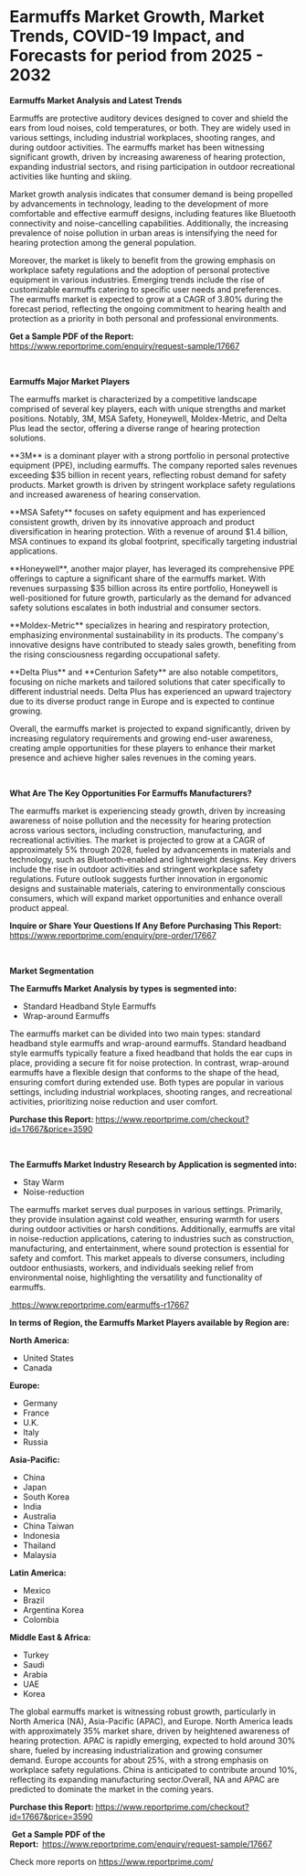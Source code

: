 <p><h1>Earmuffs Market Growth, Market Trends, COVID-19 Impact, and Forecasts for period from 2025 - 2032</h1></p><p><strong>Earmuffs Market Analysis and Latest Trends</strong></p>
<p><p>Earmuffs are protective auditory devices designed to cover and shield the ears from loud noises, cold temperatures, or both. They are widely used in various settings, including industrial workplaces, shooting ranges, and during outdoor activities. The earmuffs market has been witnessing significant growth, driven by increasing awareness of hearing protection, expanding industrial sectors, and rising participation in outdoor recreational activities like hunting and skiing. </p><p>Market growth analysis indicates that consumer demand is being propelled by advancements in technology, leading to the development of more comfortable and effective earmuff designs, including features like Bluetooth connectivity and noise-cancelling capabilities. Additionally, the increasing prevalence of noise pollution in urban areas is intensifying the need for hearing protection among the general population.</p><p>Moreover, the market is likely to benefit from the growing emphasis on workplace safety regulations and the adoption of personal protective equipment in various industries. Emerging trends include the rise of customizable earmuffs catering to specific user needs and preferences. The earmuffs market is expected to grow at a CAGR of 3.80% during the forecast period, reflecting the ongoing commitment to hearing health and protection as a priority in both personal and professional environments.</p></p>
<p><strong>Get a Sample PDF of the Report:&nbsp;</strong> <a href="https://www.reportprime.com/enquiry/request-sample/17667?utm_campaign=2930&utm_medium=2&utm_source=Github&utm_content=ia&utm_term=18032025&utm_id=earmuffs">https://www.reportprime.com/enquiry/request-sample/17667</a></p>
<p>&nbsp;</p>
<p><strong>Earmuffs Major Market Players</strong></p>
<p><p>The earmuffs market is characterized by a competitive landscape comprised of several key players, each with unique strengths and market positions. Notably, 3M, MSA Safety, Honeywell, Moldex-Metric, and Delta Plus lead the sector, offering a diverse range of hearing protection solutions.</p><p>**3M** is a dominant player with a strong portfolio in personal protective equipment (PPE), including earmuffs. The company reported sales revenues exceeding $35 billion in recent years, reflecting robust demand for safety products. Market growth is driven by stringent workplace safety regulations and increased awareness of hearing conservation.</p><p>**MSA Safety** focuses on safety equipment and has experienced consistent growth, driven by its innovative approach and product diversification in hearing protection. With a revenue of around $1.4 billion, MSA continues to expand its global footprint, specifically targeting industrial applications.</p><p>**Honeywell**, another major player, has leveraged its comprehensive PPE offerings to capture a significant share of the earmuffs market. With revenues surpassing $35 billion across its entire portfolio, Honeywell is well-positioned for future growth, particularly as the demand for advanced safety solutions escalates in both industrial and consumer sectors.</p><p>**Moldex-Metric** specializes in hearing and respiratory protection, emphasizing environmental sustainability in its products. The company's innovative designs have contributed to steady sales growth, benefiting from the rising consciousness regarding occupational safety.</p><p>**Delta Plus** and **Centurion Safety** are also notable competitors, focusing on niche markets and tailored solutions that cater specifically to different industrial needs. Delta Plus has experienced an upward trajectory due to its diverse product range in Europe and is expected to continue growing.</p><p>Overall, the earmuffs market is projected to expand significantly, driven by increasing regulatory requirements and growing end-user awareness, creating ample opportunities for these players to enhance their market presence and achieve higher sales revenues in the coming years.</p></p>
<p>&nbsp;</p>
<p><strong>What Are The Key Opportunities For Earmuffs Manufacturers?</strong></p>
<p><p>The earmuffs market is experiencing steady growth, driven by increasing awareness of noise pollution and the necessity for hearing protection across various sectors, including construction, manufacturing, and recreational activities. The market is projected to grow at a CAGR of approximately 5% through 2028, fueled by advancements in materials and technology, such as Bluetooth-enabled and lightweight designs. Key drivers include the rise in outdoor activities and stringent workplace safety regulations. Future outlook suggests further innovation in ergonomic designs and sustainable materials, catering to environmentally conscious consumers, which will expand market opportunities and enhance overall product appeal.</p></p>
<p><strong>Inquire or Share Your Questions If Any Before Purchasing This Report:</strong> <a href="https://www.reportprime.com/enquiry/pre-order/17667?utm_campaign=2930&utm_medium=2&utm_source=Github&utm_content=ia&utm_term=18032025&utm_id=earmuffs">https://www.reportprime.com/enquiry/pre-order/17667</a></p>
<p>&nbsp;</p>
<p><strong>Market Segmentation</strong></p>
<p><strong>The Earmuffs Market Analysis by types is segmented into:</strong></p>
<p><ul><li>Standard Headband Style Earmuffs</li><li>Wrap-around Earmuffs</li></ul></p>
<p><p>The earmuffs market can be divided into two main types: standard headband style earmuffs and wrap-around earmuffs. Standard headband style earmuffs typically feature a fixed headband that holds the ear cups in place, providing a secure fit for noise protection. In contrast, wrap-around earmuffs have a flexible design that conforms to the shape of the head, ensuring comfort during extended use. Both types are popular in various settings, including industrial workplaces, shooting ranges, and recreational activities, prioritizing noise reduction and user comfort.</p></p>
<p><strong>Purchase this Report:&nbsp;</strong><a href="https://www.reportprime.com/checkout?id=17667&price=3590&utm_campaign=2930&utm_medium=2&utm_source=Github&utm_content=ia&utm_term=18032025&utm_id=earmuffs">https://www.reportprime.com/checkout?id=17667&price=3590</a></p>
<p>&nbsp;</p>
<p><strong>The Earmuffs Market Industry Research by Application is segmented into:</strong></p>
<p><ul><li>Stay Warm</li><li>Noise-reduction</li></ul></p>
<p><p>The earmuffs market serves dual purposes in various settings. Primarily, they provide insulation against cold weather, ensuring warmth for users during outdoor activities or harsh conditions. Additionally, earmuffs are vital in noise-reduction applications, catering to industries such as construction, manufacturing, and entertainment, where sound protection is essential for safety and comfort. This market appeals to diverse consumers, including outdoor enthusiasts, workers, and individuals seeking relief from environmental noise, highlighting the versatility and functionality of earmuffs.</p></p>
<p><a href="https://www.reportprime.com/earmuffs-r17667?utm_campaign=2930&utm_medium=2&utm_source=Github&utm_content=ia&utm_term=18032025&utm_id=earmuffs">&nbsp;https://www.reportprime.com/earmuffs-r17667</a></p>
<p><strong>In terms of Region, the Earmuffs Market Players available by Region are:</strong></p>
<p>
    <p> <strong> North America: </strong>
        <ul>
            <li>United States</li>
            <li>Canada</li>
        </ul>
        </p> 
    <p> <strong> Europe: </strong>
        <ul>
            <li>Germany</li>
            <li>France</li>
            <li>U.K.</li>
            <li>Italy</li>
            <li>Russia</li>
        </ul>
        </p> 
    <p> <strong> Asia-Pacific: </strong>
        <ul>
            <li>China</li>
            <li>Japan</li>
            <li>South Korea</li>
            <li>India</li>
            <li>Australia</li>
            <li>China Taiwan</li>
            <li>Indonesia</li>
            <li>Thailand</li>
            <li>Malaysia</li>
        </ul>
        </p> 
    <p> <strong> Latin America: </strong>
        <ul>
            <li>Mexico</li>
            <li>Brazil</li>
            <li>Argentina Korea</li>
            <li>Colombia</li>
        </ul>
        </p> 
    <p> <strong> Middle East & Africa: </strong>
        <ul>
            <li>Turkey</li>
            <li>Saudi</li>
            <li>Arabia</li>
            <li>UAE</li>
            <li>Korea</li>
        </ul>
    </p>
    </p>
<p><p>The global earmuffs market is witnessing robust growth, particularly in North America (NA), Asia-Pacific (APAC), and Europe. North America leads with approximately 35% market share, driven by heightened awareness of hearing protection. APAC is rapidly emerging, expected to hold around 30% share, fueled by increasing industrialization and growing consumer demand. Europe accounts for about 25%, with a strong emphasis on workplace safety regulations. China is anticipated to contribute around 10%, reflecting its expanding manufacturing sector.Overall, NA and APAC are predicted to dominate the market in the coming years.</p></p>
<p><strong>Purchase this Report: </strong><a href="https://www.reportprime.com/checkout?id=17667&price=3590&utm_campaign=2930&utm_medium=2&utm_source=Github&utm_content=ia&utm_term=18032025&utm_id=earmuffs">https://www.reportprime.com/checkout?id=17667&price=3590</a></p>
<p>&nbsp;<strong>Get a Sample PDF of the Report:&nbsp;&nbsp;</strong><a href="https://www.reportprime.com/enquiry/request-sample/17667?utm_campaign=2930&utm_medium=2&utm_source=Github&utm_content=ia&utm_term=18032025&utm_id=earmuffs">https://www.reportprime.com/enquiry/request-sample/17667</a></p>
<p><strong></strong></p>
<p>Check more reports on <a href="https://www.reportprime.com/?utm_campaign=2930&utm_medium=2&utm_source=Github&utm_content=ia&utm_term=18032025&utm_id=earmuffs">https://www.reportprime.com/</a></p>